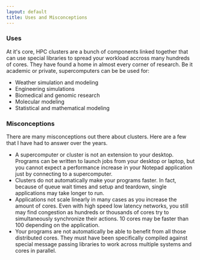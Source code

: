 ```yaml
---
layout: default
title: Uses and Misconceptions
---
```



### Uses

At it's core, HPC clusters are a bunch of components linked together that can use special libraries to spread your workload accross many hundreds of cores.  They have found a home in almost every corner of research.  Be it academic or private, supercomputers can be be used for:

* Weather simulation and modeling
* Engineering simulations
* Biomedical and genomic research
* Molecular modeling
* Statistical and mathematical modeling

### Misconceptions

There are many misconceptions out there about clusters.  Here are a few that I have had to answer over the years.

* A supercomputer or cluster is not an extension to your desktop.  Programs can be written to launch jobs from your desktop or laptop, but you cannot expect a performance increase in your Notepad application just by connecting to a supercomputer.
* Clusters do not automatically make your programs faster.  In fact, because of queue wait times and setup and teardown, single applications may take longer to run.
* Applications not scale linearly in many cases as you increase the amount of cores.  Even with high speed low latency networks, you still may find congestion as hundreds or thousands of cores try to simultaneously synchronize their actions. 10 cores may be faster than 100 depending on the application.
* Your programs are not automatically be able to benefit from all those distributed cores.  They must have been specifically compiled against special message passing libraries to work across multiple systems and cores in parallel. 
